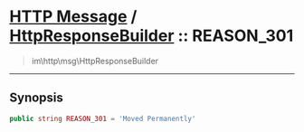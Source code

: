# [HTTP Message](http.md) / [HttpResponseBuilder](http-HttpResponseBuilder.md) :: REASON_301
 > im\http\msg\HttpResponseBuilder
____

## Synopsis
```php
public string REASON_301 = 'Moved Permanently'
```
